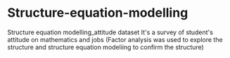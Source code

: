 # Structure-equation-modelling
Structure equation modelling_attitude dataset
It's a survey of student's attitude on mathematics and jobs (Factor analysis was used to explore the structure and
structure equation modeliing to confirm the structure)
